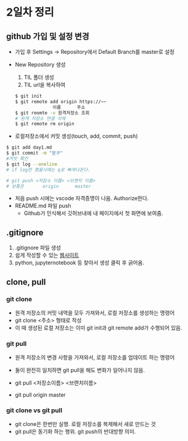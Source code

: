 # 2일차 정리

## github 가입 및 설정 변경

- 가입 후 Settings -> Repository에서 Default Branch를 master로 설정

- New Repository 생성

  1. TIL 폴더 생성
  2. TIL url을 복사하여

  ```bash
  $ git init
  $ git remote add origin https://~~
  				이름		주소
  $ git reomte -v 원격저장소 조회
  # 원격 저장소 연결 삭제
  $ git remote rm origin
  ```

  

- 로컬저장소에서 커밋 생성(touch, add, commit, push)

```bash
$ git add day1.md
$ git commit -m "문구"
#커밋 확인
$ git log --oneline
# if log만 했을시에는 q로 빠져나온다.

# git push <저장소 이름> <브랜치 이름>
# 보통은 		origin		master
```

- 처음 push 시에는 vscode 자격증명이 나옴. Authorize한다.
- README.md 파일 push
  - Github가 인식해서 깃허브내에 내 페이지에서 첫 화면에 보여줌.

## .gitignore

1. .gitignore 파일 생성
2. 쉽게 작성할 수 있는 [웹사이트](https://www.toptal.com/developers/gitignore)
3. python, jupyternotebook 등 찾아서 생성 클릭 후 긁어옴.



## clone, pull

### git clone

- 원격 저장소의 커밋 내역을 모두 가져와서, 로컬 저장소를 생성하는 명령어
- git clone <주소> 형태로 작성
- 이 때 생성된 로컬 저장소는 이미 git init과 git remote add가 수행되어 있음.



### git pull

- 원격 저장소의 변경 사항을 가져와서, 로컬 저장소를 업데이트 하는 명령어
- 둘이 완전히 일치하면 git pull을 해도 변화가 일어나지 않음.
- git pull <저장소이름> <브랜치이름>

- git pull origin master



### git clone vs git pull

- git clone은 한번만 실행. 로컬 저장소를 복제해서 새로 만드는 것
- git pull은 동기화 하는 행위. git push의 반대방향 의미.